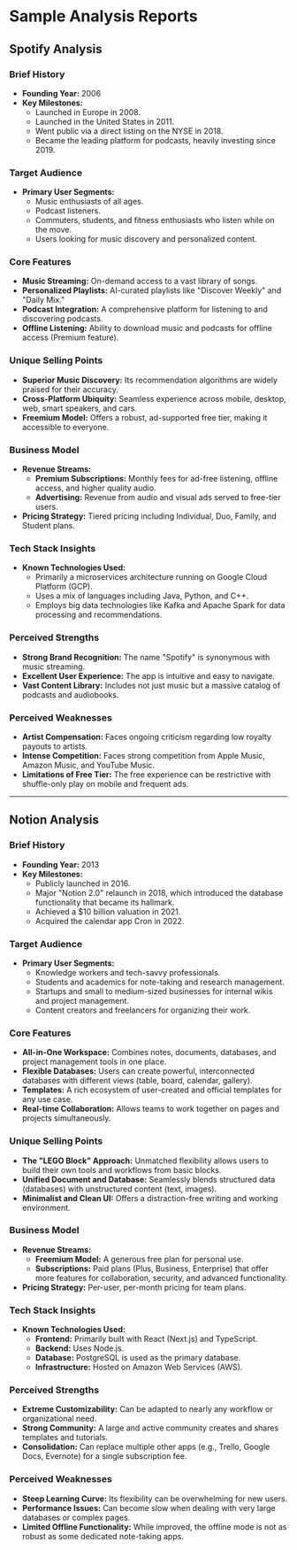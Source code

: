 # Sample Analysis Reports

## Spotify Analysis

### Brief History
- **Founding Year:** 2006
- **Key Milestones:**
  - Launched in Europe in 2008.
  - Launched in the United States in 2011.
  - Went public via a direct listing on the NYSE in 2018.
  - Became the leading platform for podcasts, heavily investing since 2019.

### Target Audience
- **Primary User Segments:**
  - Music enthusiasts of all ages.
  - Podcast listeners.
  - Commuters, students, and fitness enthusiasts who listen while on the move.
  - Users looking for music discovery and personalized content.

### Core Features
- **Music Streaming:** On-demand access to a vast library of songs.
- **Personalized Playlists:** AI-curated playlists like "Discover Weekly" and "Daily Mix."
- **Podcast Integration:** A comprehensive platform for listening to and discovering podcasts.
- **Offline Listening:** Ability to download music and podcasts for offline access (Premium feature).

### Unique Selling Points
- **Superior Music Discovery:** Its recommendation algorithms are widely praised for their accuracy.
- **Cross-Platform Ubiquity:** Seamless experience across mobile, desktop, web, smart speakers, and cars.
- **Freemium Model:** Offers a robust, ad-supported free tier, making it accessible to everyone.

### Business Model
- **Revenue Streams:**
  - **Premium Subscriptions:** Monthly fees for ad-free listening, offline access, and higher quality audio.
  - **Advertising:** Revenue from audio and visual ads served to free-tier users.
- **Pricing Strategy:** Tiered pricing including Individual, Duo, Family, and Student plans.

### Tech Stack Insights
- **Known Technologies Used:**
  - Primarily a microservices architecture running on Google Cloud Platform (GCP).
  - Uses a mix of languages including Java, Python, and C++.
  - Employs big data technologies like Kafka and Apache Spark for data processing and recommendations.

### Perceived Strengths
- **Strong Brand Recognition:** The name "Spotify" is synonymous with music streaming.
- **Excellent User Experience:** The app is intuitive and easy to navigate.
- **Vast Content Library:** Includes not just music but a massive catalog of podcasts and audiobooks.

### Perceived Weaknesses
- **Artist Compensation:** Faces ongoing criticism regarding low royalty payouts to artists.
- **Intense Competition:** Faces strong competition from Apple Music, Amazon Music, and YouTube Music.
- **Limitations of Free Tier:** The free experience can be restrictive with shuffle-only play on mobile and frequent ads.

---

## Notion Analysis

### Brief History
- **Founding Year:** 2013
- **Key Milestones:**
  - Publicly launched in 2016.
  - Major "Notion 2.0" relaunch in 2018, which introduced the database functionality that became its hallmark.
  - Achieved a $10 billion valuation in 2021.
  - Acquired the calendar app Cron in 2022.

### Target Audience
- **Primary User Segments:**
  - Knowledge workers and tech-savvy professionals.
  - Students and academics for note-taking and research management.
  - Startups and small to medium-sized businesses for internal wikis and project management.
  - Content creators and freelancers for organizing their work.

### Core Features
- **All-in-One Workspace:** Combines notes, documents, databases, and project management tools in one place.
- **Flexible Databases:** Users can create powerful, interconnected databases with different views (table, board, calendar, gallery).
- **Templates:** A rich ecosystem of user-created and official templates for any use case.
- **Real-time Collaboration:** Allows teams to work together on pages and projects simultaneously.

### Unique Selling Points
- **The "LEGO Block" Approach:** Unmatched flexibility allows users to build their own tools and workflows from basic blocks.
- **Unified Document and Database:** Seamlessly blends structured data (databases) with unstructured content (text, images).
- **Minimalist and Clean UI:** Offers a distraction-free writing and working environment.

### Business Model
- **Revenue Streams:**
  - **Freemium Model:** A generous free plan for personal use.
  - **Subscriptions:** Paid plans (Plus, Business, Enterprise) that offer more features for collaboration, security, and advanced functionality.
- **Pricing Strategy:** Per-user, per-month pricing for team plans.

### Tech Stack Insights
- **Known Technologies Used:**
  - **Frontend:** Primarily built with React (Next.js) and TypeScript.
  - **Backend:** Uses Node.js.
  - **Database:** PostgreSQL is used as the primary database.
  - **Infrastructure:** Hosted on Amazon Web Services (AWS).

### Perceived Strengths
- **Extreme Customizability:** Can be adapted to nearly any workflow or organizational need.
- **Strong Community:** A large and active community creates and shares templates and tutorials.
- **Consolidation:** Can replace multiple other apps (e.g., Trello, Google Docs, Evernote) for a single subscription fee.

### Perceived Weaknesses
- **Steep Learning Curve:** Its flexibility can be overwhelming for new users.
- **Performance Issues:** Can become slow when dealing with very large databases or complex pages.
- **Limited Offline Functionality:** While improved, the offline mode is not as robust as some dedicated note-taking apps. 